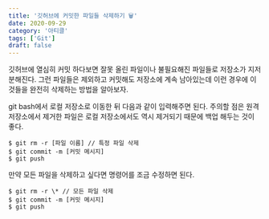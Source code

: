 ```yaml
---
title: '깃허브에 커밋한 파일들 삭제하기 🗑️'
date: 2020-09-29
category: '아티클'
tags: ['Git']
draft: false
---
```


깃허브에 열심히 커밋 하다보면 잘못 올린 파일이나 불필요해진 파일들로 저장소가 지저분해진다. 그런 파일들은 제외하고 커밋해도 저장소에 계속 남아있는데 이런 경우에 이것들을 완전히 삭제하는 방법을 알아보자.

git bash에서 로컬 저장소로 이동한 뒤 다음과 같이 입력해주면 된다. 주의할 점은 원격 저장소에서 제거한 파일은 로컬 저장소에서도 역시 제거되기 때문에 백업 해두는 것이 좋다.

```shell session
$ git rm -r [파일 이름] // 특정 파일 삭제
$ git commit -m [커밋 메시지]
$ git push
```

만약 모든 파일을 삭제하고 싶다면 명령어를 조금 수정하면 된다.

```shell session
$ git rm -r \* // 모든 파일 삭제
$ git commit -m [커밋 메시지]
$ git push
```

